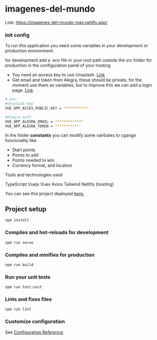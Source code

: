# imagenes-del-mundo

Link: https://imagenes-del-mundo-may.netlify.app/ 

### Init config

To run this application you need some variables in your development or production environment.

for development add a .env file in your root path outside the src folder
for production in the configuration panel of your hosting

- You need an access key to use Unsplash. <a href="https://unsplash.com/developers" target="_blank"> Link </a>
- Get email and token from Alegra, these should be private, for the moment use them as variables, but to improve this we can add a login page. <a href="https://developer.alegra.com/docs/autenticacion" target="_blank">Link</a>

```bash
#.env
#Unsplash key
VUE_APP_ACCES_PUBLIC_KEY = ***********

#Alegra auth
VUE_APP_ALEGRA_EMAIL = *************
VUE_APP_ALEGRA_TOKEN = ***********
```


In the folder **constants** you can modify some varibales to cgange funcionality like

- Start points
- Points to add
- Points needed to win
- Currency format, and location


Tools and technologies used

TypeScript 
Vuejs
Vuex
Axios
Tailwind
Netlify (hosting)


You can see this project deployed  <a href="https://imagenes-del-mundo-may.netlify.app/" target="_blank">here.</a> 





## Project setup
```
npm install
```

### Compiles and hot-reloads for development
```
npm run serve
```

### Compiles and minifies for production
```
npm run build
```

### Run your unit tests
```
npm run test:unit
```

### Lints and fixes files
```
npm run lint
```

### Customize configuration
See [Configuration Reference](https://cli.vuejs.org/config/).
